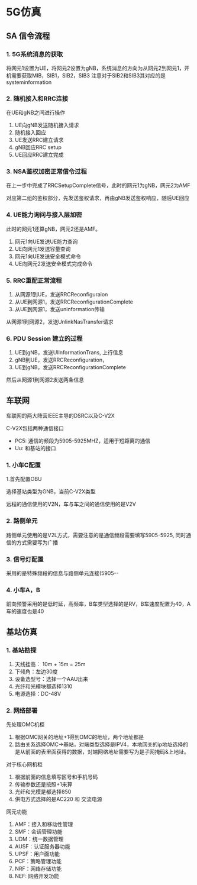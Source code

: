 # 5G仿真

## SA 信令流程

### 1. 5G系统消息的获取
将网元1设置为UE，将网元2设置为gNB，系统消息的方向为从网元2到网元1，开机需要获取MIB，SIB1，SIB2，SIB3
注意对于SIB2和SIB3其对应的是systeminformation


### 2. 随机接入和RRC连接

在UE和gNB之间进行操作

1. UE向gNB发送随机接入请求
2. 随机接入回应
3. UE发送RRC建立请求
4. gNB回应RRC setup
5. UE回应RRC建立完成


### 3. NSA鉴权加密正常信令过程

在上一步中完成了RRCSetupComplete信号，此时的网元1为gNB，网元2为AMF

对应第二组的鉴权部分，先发送鉴权请求，再由gNB发送鉴权响应，随后UE回应

### 4. UE能力询问与接入层加密

此时的网元1还算gNB，网元2还是AMF。

1. 网元1向UE发送UE能力查询
2. UE向网元1发送容量查询
3. 网元1向UE发送安全模式命令
4. UE向网元2发送安全模式完成命令


### 5. RRC重配正常流程

1. 从网源1到UE，发送RRCReconfiguraion
2. 从UE到网源1，发送RRCReconfigurationComplete 
3. 从UE到网源1，发送uninformation传输

从网源1到网源2，发送UnlinkNasTransfer请求

### 6. PDU Session 建立的过程

1. UE到gNB，发送UlInformationTrans, 上行信息
2. gNB到UE，发送RRCReconfiguration，
3. UE到gNB，发送RRCReconfigurationComplete

然后从网源1到网源2发送两条信息

## 车联网

车联网的两大阵营IEEE主导的DSRC以及C-V2X

C-V2X包括两种通信接口
- PC5: 通信的频段为5905-5925MHZ，适用于短距离的通信
- Uu: 和基站的接口

### 1. 小车C配置

1.首先配置OBU

选择基站类型为GNB，当前C-V2X类型

远程的通信使用的V2N，车与车之间的通信使用的是V2V


### 2. 路侧单元

路侧单元使用的是V2L方式，需要注意的是通信频段需要填写5905-5925, 同时通信的方式需要写为广播


### 3. 信号灯配置

采用的是特殊频段的信息与路侧单元连接(5905--


### 4. 小车A，B

前向预警采用的是低时延，高频率，B车类型选择的是RV，B车速度配置为40，A车的速度也是40

## 基站仿真

### 1. 基站勘探

1. 天线挂高： 10m + 15m = 25m
2. 下倾角：左边30度
3. 设备选型号：选择一个AAU出来
4. 光纤和光模块都选择1310
5. 电源选择：DC-48V


### 2. 网络部署

先处理OMC机柜
1. 根据OMC网关的地址+1得到OMC的地址，两个地址都是
2. 路由关系选择OMC->基站，对端类型选择是IPV4，本地网关的ip地址选择的是从前面的表里面获得的数据，对端网络地址需要写为是子网掩码&上地址。


对于核心网机柜
1. 根据前面的信息填写区号和手机号码
2. 传输参数还是按照+1来算
3. 光纤和光模是都选择850
4. 供电方式选择的是AC220 和 交流电源

网元功能
1. AMF：接入和移动性管理
2. SMF：会话管理功能
3. UDM：统一数据管理
4. AUSF：认证服务器功能
5. UPSF：用户面功能
6. PCF：策略管理功能
7. NRF：网络存储功能
8. NEF: 网络开发功能



